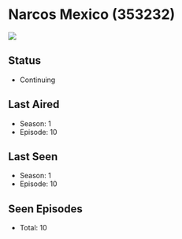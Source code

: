 # Narcos Mexico (353232)

<img src="https://dg31sz3gwrwan.cloudfront.net/poster/353232/1309448-0-optimized.jpg" />

## Status
* Continuing
## Last Aired
* Season: 1
* Episode: 10
## Last Seen
* Season: 1
* Episode: 10
## Seen Episodes
* Total: 10
